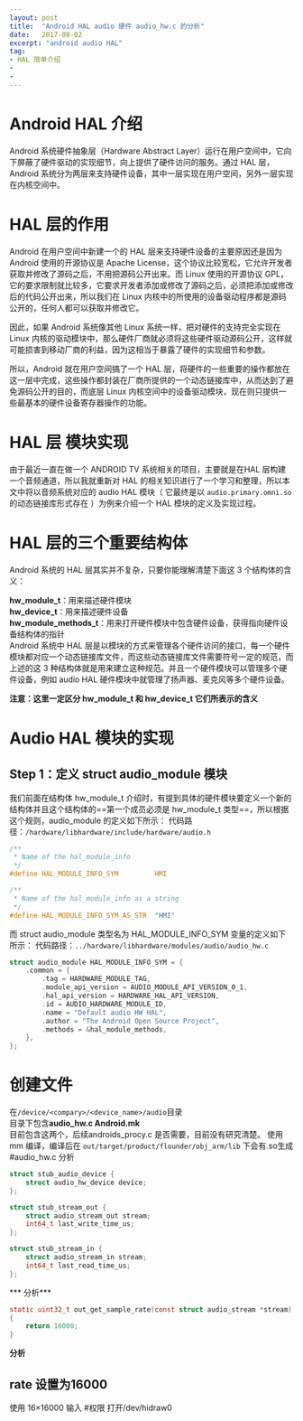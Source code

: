 ```yaml
---
layout: post
title:  "Android HAL audio 硬件 audio_hw.c 的分析"
date:   2017-08-02
excerpt: "android audio HAL"
tag:
- HAL 简单介绍 
- 
- 
---
```

# Android HAL 介绍
Android 系统硬件抽象层（Hardware Abstract Layer）运行在用户空间中，它向下屏蔽了硬件驱动的实现细节，向上提供了硬件访问的服务。通过 HAL 层，Android 系统分为两层来支持硬件设备，其中一层实现在用户空间，另外一层实现在内核空间中。
# HAL 层的作用
Android 在用户空间中新建一个的 HAL 层来支持硬件设备的主要原因还是因为 Android 使用的开源协议是 Apache License，这个协议比较宽松，它允许开发者获取并修改了源码之后，不用把源码公开出来。而 Linux 使用的开源协议 GPL，它的要求限制就比较多，它要求开发者添加或修改了源码之后，必须把添加或修改后的代码公开出来，所以我们在 Linux 内核中的所使用的设备驱动程序都是源码公开的，任何人都可以获取并修改它。

因此，如果 Android 系统像其他 Linux 系统一样，把对硬件的支持完全实现在 Linux 内核的驱动模块中，那么硬件厂商就必须将这些硬件驱动源码公开，这样就可能损害到移动厂商的利益，因为这相当于暴露了硬件的实现细节和参数。

所以，Android 就在用户空间搞了一个 HAL 层，将硬件的一些重要的操作都放在这一层中完成，这些操作都封装在厂商所提供的一个动态链接库中，从而达到了避免源码公开的目的，而底层 Linux 内核空间中的设备驱动模块，现在则只提供一些最基本的硬件设备寄存器操作的功能。
# HAL 层 模块实现
由于最近一直在做一个 ANDROID TV 系统相关的项目，主要就是在HAL 层构建一个音频通道，所以我就重新对 HAL 的相关知识进行了一个学习和整理，所以本文中将以音频系统对应的 audio HAL 模块（ 它最终是以 `audio.primary.omni.so` 的动态链接库形式存在 ）为例来介绍一个 HAL 模块的定义及实现过程。
# HAL 层的三个重要结构体
Android 系统的 HAL 层其实并不复杂，只要你能理解清楚下面这 3 个结构体的含义：

 **hw_module_t**：用来描述硬件模块  
 **hw_device_t**：用来描述硬件设备  
 **hw_module_methods_t**：用来打开硬件模块中包含硬件设备，获得指向硬件设备结构体的指针  
Android 系统中 HAL 层是以模块的方式来管理各个硬件访问的接口，每一个硬件模块都对应一个动态链接库文件，而这些动态链接库文件需要符号一定的规范，而上述的这 3 种结构体就是用来建立这种规范。并且一个硬件模块可以管理多个硬件设备，例如 audio HAL 硬件模块中就管理了扬声器、麦克风等多个硬件设备。

**注意：这里一定区分 __hw_module_t__ 和 __hw_device_t__ 它们所表示的含义**
# Audio HAL 模块的实现
## Step 1：定义 struct audio_module 模块
我们前面在结构体 hw_module_t 介绍时，有提到具体的硬件模块要定义一个新的结构体并且这个结构体的==第一个成员必须是 hw_module_t 类型==，所以根据这个规则，audio_module 的定义如下所示： 代码路径：`/hardware/libhardware/include/hardware/audio.h`
```c
/**
 * Name of the hal_module_info
 */
#define HAL_MODULE_INFO_SYM         HMI

/**
 * Name of the hal_module_info as a string
 */
#define HAL_MODULE_INFO_SYM_AS_STR  "HMI"
```
而 struct audio_module 类型名为 HAL_MODULE_INFO_SYM 变量的定义如下所示： 代码路径：`../hardware/libhardware/modules/audio/audio_hw.c`
```c
struct audio_module HAL_MODULE_INFO_SYM = {
    .common = {
        .tag = HARDWARE_MODULE_TAG,
        .module_api_version = AUDIO_MODULE_API_VERSION_0_1,
        .hal_api_version = HARDWARE_HAL_API_VERSION,
        .id = AUDIO_HARDWARE_MODULE_ID,
        .name = "Default audio HW HAL",
        .author = "The Android Open Source Project",
        .methods = &hal_module_methods,
    },
};
```
# 创建文件
在`/device/<compary>/<device_name>/audio`目录  
目录下包含**audio_hw.c Android.mk**  
目前包含这两个，后续androids_procy.c 是否需要，目前没有研究清楚。
使用mm  编译，编译后在 `out/target/product/flounder/obj_arm/lib`
下会有.so生成
#audio_hw.c 分析
```c
struct stub_audio_device {
    struct audio_hw_device device;
};

struct stub_stream_out {
    struct audio_stream_out stream;
    int64_t last_write_time_us;
};

struct stub_stream_in {
    struct audio_stream_in stream;
    int64_t last_read_time_us;
};
```
*** 分析***

```c
static uint32_t out_get_sample_rate(const struct audio_stream *stream)
{
    return 16000;
}
```
__分析__
## rate 设置为16000
使用 16×16000 输入
#权限 打开/dev/hidraw0